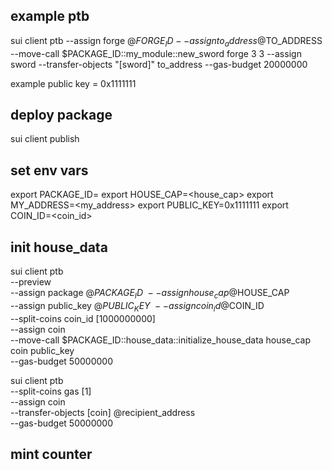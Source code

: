 ## example ptb
sui client ptb
--assign forge @$FORGE_ID
--assign to_address @$TO_ADDRESS
--move-call $PACKAGE_ID::my_module::new_sword forge 3 3
--assign sword
--transfer-objects "[sword]" to_address
--gas-budget 20000000

example public key = 0x1111111


## deploy package
sui client publish 

## set env vars 
export PACKAGE_ID=<id>
export HOUSE_CAP=<house_cap>
export MY_ADDRESS=<my_address>
export PUBLIC_KEY=0x1111111
export COIN_ID=<coin_id>

## init house_data
sui client ptb \
--preview \
--assign package @$PACKAGE_ID \
--assign house_cap @$HOUSE_CAP \
--assign public_key @$PUBLIC_KEY \
--assign coin_id @$COIN_ID \
--split-coins coin_id [1000000000] \
--assign coin \
--move-call $PACKAGE_ID::house_data::initialize_house_data house_cap coin public_key \
--gas-budget 50000000


sui client ptb \
--split-coins gas [1] \
--assign coin \
--transfer-objects [coin] @recipient_address \
--gas-budget 50000000



## mint counter


